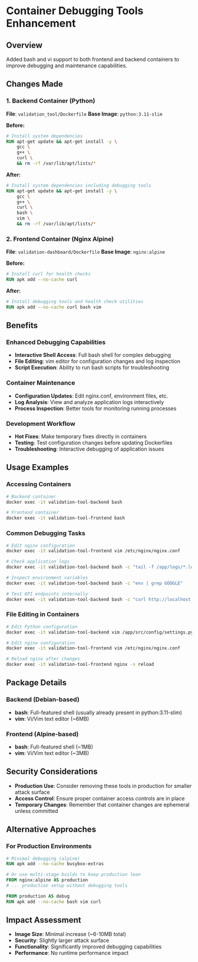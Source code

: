 # Container Debugging Tools Enhancement

## Overview
Added bash and vi support to both frontend and backend containers to improve debugging and maintenance capabilities.

## Changes Made

### 1. Backend Container (Python)
**File**: `validation_tool/Dockerfile`
**Base Image**: `python:3.11-slim`

**Before:**
```dockerfile
# Install system dependencies
RUN apt-get update && apt-get install -y \
    gcc \
    g++ \
    curl \
    && rm -rf /var/lib/apt/lists/*
```

**After:**
```dockerfile
# Install system dependencies including debugging tools
RUN apt-get update && apt-get install -y \
    gcc \
    g++ \
    curl \
    bash \
    vim \
    && rm -rf /var/lib/apt/lists/*
```

### 2. Frontend Container (Nginx Alpine)
**File**: `validation-dashboard/Dockerfile`
**Base Image**: `nginx:alpine`

**Before:**
```dockerfile
# Install curl for health checks
RUN apk add --no-cache curl
```

**After:**
```dockerfile
# Install debugging tools and health check utilities
RUN apk add --no-cache curl bash vim
```

## Benefits

### Enhanced Debugging Capabilities
- **Interactive Shell Access**: Full bash shell for complex debugging
- **File Editing**: vim editor for configuration changes and log inspection
- **Script Execution**: Ability to run bash scripts for troubleshooting

### Container Maintenance
- **Configuration Updates**: Edit nginx.conf, environment files, etc.
- **Log Analysis**: View and analyze application logs interactively
- **Process Inspection**: Better tools for monitoring running processes

### Development Workflow
- **Hot Fixes**: Make temporary fixes directly in containers
- **Testing**: Test configuration changes before updating Dockerfiles
- **Troubleshooting**: Interactive debugging of application issues

## Usage Examples

### Accessing Containers
```bash
# Backend container
docker exec -it validation-tool-backend bash

# Frontend container  
docker exec -it validation-tool-frontend bash
```

### Common Debugging Tasks
```bash
# Edit nginx configuration
docker exec -it validation-tool-frontend vim /etc/nginx/nginx.conf

# Check application logs
docker exec -it validation-tool-backend bash -c "tail -f /app/logs/*.log"

# Inspect environment variables
docker exec -it validation-tool-backend bash -c "env | grep GOOGLE"

# Test API endpoints internally
docker exec -it validation-tool-backend bash -c "curl http://localhost:5001/api/health"
```

### File Editing in Containers
```bash
# Edit Python configuration
docker exec -it validation-tool-backend vim /app/src/config/settings.py

# Edit nginx configuration
docker exec -it validation-tool-frontend vim /etc/nginx/nginx.conf

# Reload nginx after changes
docker exec -it validation-tool-frontend nginx -s reload
```

## Package Details

### Backend (Debian-based)
- **bash**: Full-featured shell (usually already present in python:3.11-slim)
- **vim**: Vi/Vim text editor (~6MB)

### Frontend (Alpine-based)
- **bash**: Full-featured shell (~1MB)
- **vim**: Vi/Vim text editor (~3MB)

## Security Considerations

- **Production Use**: Consider removing these tools in production for smaller attack surface
- **Access Control**: Ensure proper container access controls are in place
- **Temporary Changes**: Remember that container changes are ephemeral unless committed

## Alternative Approaches

### For Production Environments
```dockerfile
# Minimal debugging (alpine)
RUN apk add --no-cache busybox-extras

# Or use multi-stage builds to keep production lean
FROM nginx:alpine AS production
# ... production setup without debugging tools

FROM production AS debug
RUN apk add --no-cache bash vim curl
```

## Impact Assessment

- **Image Size**: Minimal increase (~6-10MB total)
- **Security**: Slightly larger attack surface
- **Functionality**: Significantly improved debugging capabilities
- **Performance**: No runtime performance impact

